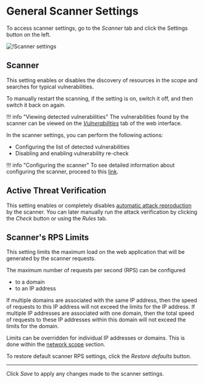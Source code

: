 [link-scope-rps-limit]:     check-scope.md#limit-scanning-speed
[link-vulnerabilities]:     ../vulnerabilities/check-vuln.md
[link-scanner-modules]:     configure-scanner-modules.md

[img-configure-scanner]:        ../../images/user-guides/scanner/configure-scanner.png

# General Scanner Settings

To access scanner settings, go to the *Scanner* tab and click the Settings button on the left.

![!Scanner settings][img-configure-scanner]

## Scanner

This setting enables or disables the discovery of resources in the scope and searches for typical vulnerabilities.

To manually restart the scanning, if the setting is on, switch it off, and then switch it back on again.

!!! info "Viewing detected vulnerabilities"
    The vulnerabilities found by the scanner can be viewed on the [*Vulnerabilities*][link-vulnerabilities] tab of the web interface.

In the scanner settings, you can perform the following actions:
* Configuring the list of detected vulnerabilities
* Disabling and enabling vulnerability re-check

!!! info "Configuring the scanner"
    To see detailed information about configuring the scanner, proceed to this [link][link-scanner-modules].

## Active Threat Verification

This setting enables or completely disables [automatic attack reproduction](../../about-wallarm-waf/detecting-vulnerabilities.md#active-threat-verification) by the scanner.
You can later manually run the attack verification by clicking the *Check* button or using the *Rules* tab.

## Scanner's RPS Limits

This setting limits the maximum load on the web application that will be generated by the scanner requests.

The maximum number of requests per second (RPS) can be configured
* to a domain
* to an IP address

If multiple domains are associated with the same IP address, then the speed of requests to this IP address will not exceed the limits for the IP address. If multiple IP addresses are associated with one domain, then the total speed of requests to these IP addresses within this domain will not exceed the limits for the domain.

Limits can be overridden for individual IP addresses or domains. This is done within the [network scope][link-scope-rps-limit] section.

To restore default scanner RPS settings, click the *Restore defaults* button.

----------

Click *Save* to apply any changes made to the scanner settings.